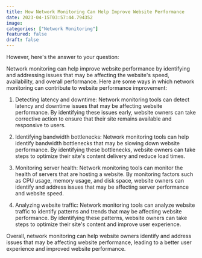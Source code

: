 ```yaml
---
title: How Network Monitoring Can Help Improve Website Performance
date: 2023-04-15T03:57:44.794352
image: 
categories: ["Network Monitoring"]
featured: false
draft: false
---
```

 However, here's the answer to your question:

Network monitoring can help improve website performance by identifying and addressing issues that may be affecting the website's speed, availability, and overall performance. Here are some ways in which network monitoring can contribute to website performance improvement:

1. Detecting latency and downtime: Network monitoring tools can detect latency and downtime issues that may be affecting website performance. By identifying these issues early, website owners can take corrective action to ensure that their site remains available and responsive to users.

2. Identifying bandwidth bottlenecks: Network monitoring tools can help identify bandwidth bottlenecks that may be slowing down website performance. By identifying these bottlenecks, website owners can take steps to optimize their site's content delivery and reduce load times.

3. Monitoring server health: Network monitoring tools can monitor the health of servers that are hosting a website. By monitoring factors such as CPU usage, memory usage, and disk space, website owners can identify and address issues that may be affecting server performance and website speed.

4. Analyzing website traffic: Network monitoring tools can analyze website traffic to identify patterns and trends that may be affecting website performance. By identifying these patterns, website owners can take steps to optimize their site's content and improve user experience.

Overall, network monitoring can help website owners identify and address issues that may be affecting website performance, leading to a better user experience and improved website performance.